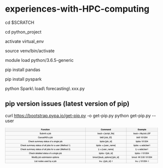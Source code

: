 # experiences-with-HPC-computing

cd $SCRATCH

cd python_project

activate virtual_env

source venv/bin/activate

module load python/3.6.5-generic

pip install pandas

pip install pyspark
 
python Spark\ load\ forecasting\ xxx.py


## pip version issues (latest version of pip)
curl https://bootstrap.pypa.io/get-pip.py -o get-pip.py
python get-pip.py --user

![Screenshot](image.png)
